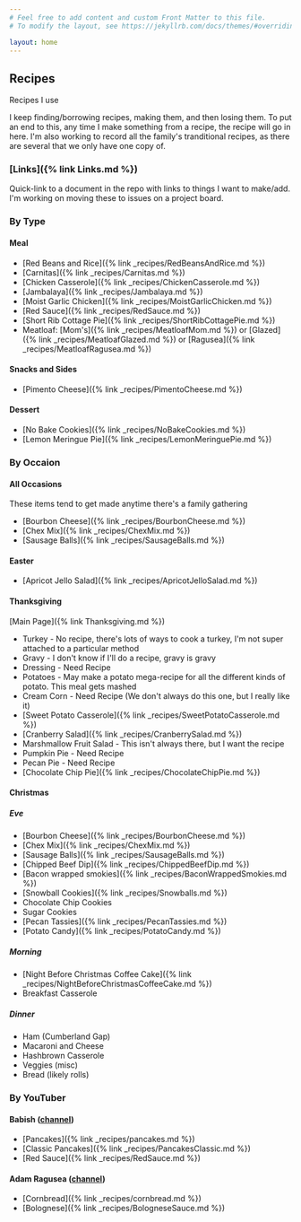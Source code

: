 ```yaml
---
# Feel free to add content and custom Front Matter to this file.
# To modify the layout, see https://jekyllrb.com/docs/themes/#overriding-theme-defaults

layout: home
---
```

## Recipes
Recipes I use

I keep finding/borrowing recipes, making them, and then losing them. To put an end to this, any time I make something from a recipe, the recipe will go in here. I'm also working to record all the family's tranditional recipes, as there are several that we only have one copy of.

### [Links]({% link Links.md %})
Quick-link to a document in the repo with links to things I want to make/add. I'm working on moving these to issues on a project board.

### By Type
#### Meal
* [Red Beans and Rice]({% link _recipes/RedBeansAndRice.md %})
* [Carnitas]({% link _recipes/Carnitas.md %})
* [Chicken Casserole]({% link _recipes/ChickenCasserole.md %})
* [Jambalaya]({% link _recipes/Jambalaya.md %})
* [Moist Garlic Chicken]({% link _recipes/MoistGarlicChicken.md %})
* [Red Sauce]({% link _recipes/RedSauce.md %})
* [Short Rib Cottage Pie]({% link _recipes/ShortRibCottagePie.md %})
* Meatloaf: [Mom's]({% link _recipes/MeatloafMom.md %}) or [Glazed]({% link _recipes/MeatloafGlazed.md %}) or [Ragusea]({% link _recipes/MeatloafRagusea.md %})

#### Snacks and Sides
* [Pimento Cheese]({% link _recipes/PimentoCheese.md %})

#### Dessert
* [No Bake Cookies]({% link _recipes/NoBakeCookies.md %})
* [Lemon Meringue Pie]({% link _recipes/LemonMeringuePie.md %})

### By Occaion
#### All Occasions
These items tend to get made anytime there's a family gathering
* [Bourbon Cheese]({% link _recipes/BourbonCheese.md %})
* [Chex Mix]({% link _recipes/ChexMix.md %})
* [Sausage Balls]({% link _recipes/SausageBalls.md %})

#### Easter
* [Apricot Jello Salad]({% link _recipes/ApricotJelloSalad.md %})

#### Thanksgiving

[Main Page]({% link Thanksgiving.md %})

* Turkey - No recipe, there's lots of ways to cook a turkey, I'm not super attached to a particular method
* Gravy - I don't know if I'll do a recipe, gravy is gravy
* Dressing - Need Recipe
* Potatoes - May make a potato mega-recipe for all the different kinds of potato. This meal gets mashed
* Cream Corn - Need Recipe (We don't always do this one, but I really like it)
* [Sweet Potato Casserole]({% link _recipes/SweetPotatoCasserole.md %})
* [Cranberry Salad]({% link _recipes/CranberrySalad.md %})
* Marshmallow Fruit Salad - This isn't always there, but I want the recipe
* Pumpkin Pie - Need Recipe
* Pecan Pie - Need Recipe
* [Chocolate Chip Pie]({% link _recipes/ChocolateChipPie.md %})

#### Christmas
##### Eve
* [Bourbon Cheese]({% link _recipes/BourbonCheese.md %})
* [Chex Mix]({% link _recipes/ChexMix.md %})
* [Sausage Balls]({% link _recipes/SausageBalls.md %})
* [Chipped Beef Dip]({% link _recipes/ChippedBeefDip.md %})
* [Bacon wrapped smokies]({% link _recipes/BaconWrappedSmokies.md %})
* [Snowball Cookies]({% link _recipes/Snowballs.md %})
* Chocolate Chip Cookies
* Sugar Cookies
* [Pecan Tassies]({% link _recipes/PecanTassies.md %})
* [Potato Candy]({% link _recipes/PotatoCandy.md %})
##### Morning
* [Night Before Christmas Coffee Cake]({% link _recipes/NightBeforeChristmasCoffeeCake.md %})
* Breakfast Casserole
##### Dinner
* Ham (Cumberland Gap)
* Macaroni and Cheese
* Hashbrown Casserole
* Veggies (misc)
* Bread (likely rolls)

### By YouTuber
#### Babish ([channel](https://www.youtube.com/user/bgfilms))
* [Pancakes]({% link _recipes/pancakes.md %})
* [Classic Pancakes]({% link _recipes/PancakesClassic.md %})
* [Red Sauce]({% link _recipes/RedSauce.md %})

#### Adam Ragusea ([channel](https://www.youtube.com/channel/UC9_p50tH3WmMslWRWKnM7dQ))
* [Cornbread]({% link _recipes/cornbread.md %})
* [Bolognese]({% link _recipes/BologneseSauce.md %})
